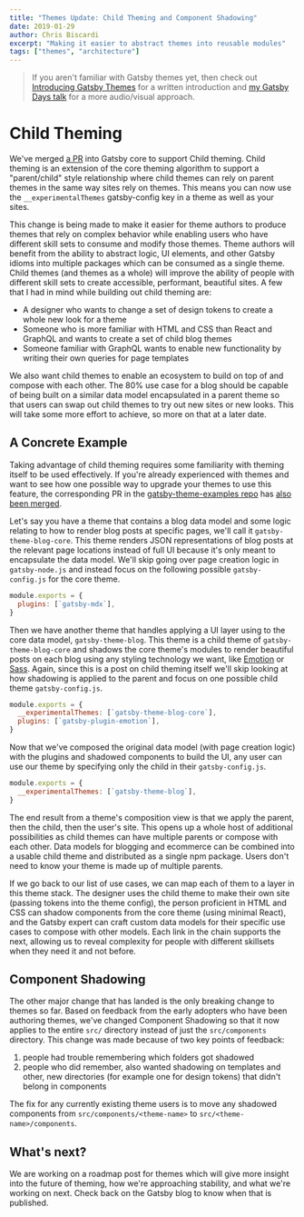```yaml
---
title: "Themes Update: Child Theming and Component Shadowing"
date: 2019-01-29
author: Chris Biscardi
excerpt: "Making it easier to abstract themes into reusable modules"
tags: ["themes", "architecture"]
---
```


> If you aren't familiar with Gatsby themes yet, then check out [Introducing
> Gatsby
> Themes](/blog/2018-11-11-introducing-gatsby-themes/)
> for a written introduction and [my Gatsby Days
> talk](https://www.youtube.com/watch?v=wX84vXBpMR8) for a more audio/visual
> approach.

# Child Theming

We've merged [a PR](https://github.com/gatsbyjs/gatsby/pull/10787) into Gatsby
core to support Child theming. Child theming is an extension of the core theming
algorithm to support a "parent/child" style relationship where child themes can
rely on parent themes in the same way sites rely on themes. This means you can
now use the `__experimentalThemes` gatsby-config key in a theme as well as your
sites.

This change is being made to make it easier for theme authors to produce themes
that rely on complex behavior while enabling users who have different skill sets
to consume and modify those themes. Theme authors will benefit from the ability
to abstract logic, UI elements, and other Gatsby idioms into multiple packages
which can be consumed as a single theme. Child themes (and themes as a whole)
will improve the ability of people with different skill sets to create
accessible, performant, beautiful sites. A few that I had in mind while building
out child theming are:

- A designer who wants to change a set of design tokens to create a whole new
  look for a theme
- Someone who is more familiar with HTML and CSS than React and GraphQL and
  wants to create a set of child blog themes
- Someone familiar with GraphQL wants to enable new functionality by writing
  their own queries for page templates

We also want child themes to enable an ecosystem to build on top of and compose
with each other. The 80% use case for a blog should be capable of being built on
a similar data model encapsulated in a parent theme so that users can swap out
child themes to try out new sites or new looks. This will take some more effort
to achieve, so more on that at a later date.

## A Concrete Example

Taking advantage of child theming requires some familiarity with theming itself
to be used effectively. If you're already experienced with themes and want to
see how one possible way to upgrade your themes to use this feature, the
corresponding PR in the [gatsby-theme-examples
repo](https://github.com/ChristopherBiscardi/gatsby-theme-examples) has [also
been
merged](https://github.com/ChristopherBiscardi/gatsby-theme-examples/pull/13).

Let's say you have a theme that contains a blog data model and some logic
relating to how to render blog posts at specific pages, we'll call it
`gatsby-theme-blog-core`. This theme renders JSON representations of blog posts
at the relevant page locations instead of full UI because it's only meant to
encapsulate the data model. We'll skip going over page creation logic in
`gatsby-node.js` and instead focus on the following possible `gatsby-config.js`
for the core theme.

```js:title=gatsby-theme-blog-core/gatsby-config.js
module.exports = {
  plugins: [`gatsby-mdx`],
}
```

Then we have another theme that handles applying a UI layer using to the core
data model, `gatsby-theme-blog`. This theme is a child theme of
`gatsby-theme-blog-core` and shadows the core theme's modules to render
beautiful posts on each blog using any styling technology we want, like
[Emotion](https://emotion.sh/) or [Sass](https://sass-lang.com/). Again, since
this is a post on child theming itself we'll skip looking at how shadowing is
applied to the parent and focus on one possible child theme `gatsby-config.js`.

```js:title=gatsby-theme-blog/gatsby-config.js
module.exports = {
  __experimentalThemes: [`gatsby-theme-blog-core`],
  plugins: [`gatsby-plugin-emotion`],
}
```

Now that we've composed the original data model (with page creation logic) with
the plugins and shadowed components to build the UI, any user can use our theme
by specifying only the child in their `gatsby-config.js`.

```js:title=my-site/gatsby-config.js
module.exports = {
  __experimentalThemes: [`gatsby-theme-blog`],
}
```

The end result from a theme's composition view is that we apply the parent, then
the child, then the user's site. This opens up a whole host of additional
possibilities as child themes can have multiple parents or compose with each
other. Data models for blogging and ecommerce can be combined into a usable
child theme and distributed as a single npm package. Users don't need to know
your theme is made up of multiple parents.

If we go back to our list of use cases, we can map each of them to a layer in
this theme stack. The designer uses the child theme to make their own site
(passing tokens into the theme config), the person proficient in HTML and CSS
can shadow components from the core theme (using minimal React), and the Gatsby
expert can craft custom data models for their specific use cases to compose with
other models. Each link in the chain supports the next, allowing us to reveal
complexity for people with different skillsets when they need it and not before.

## Component Shadowing

The other major change that has landed is the only breaking change to themes so
far. Based on feedback from the early adopters who have been authoring themes,
we've changed Component Shadowing so that it now applies to the entire `src/`
directory instead of just the `src/components` directory. This change was made
because of two key points of feedback:

1. people had trouble remembering which folders got shadowed
2. people who did remember, also wanted shadowing on templates and other, new
   directories (for example one for design tokens) that didn't belong in
   components

The fix for any currently existing theme users is to move any shadowed
components from `src/components/<theme-name>` to `src/<theme-name>/components`.

## What's next?

We are working on a roadmap post for themes which will give more insight into
the future of theming, how we're approaching stability, and what we're working
on next. Check back on the Gatsby blog to know when that is published.
